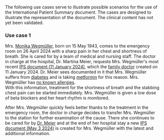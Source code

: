 The following use cases serve to illustrate possible scenarios for the use of the International Patient Summary document. The cases are designed to illustrate the representation of the document. The clinical content has not yet been validated.

### Use case 1

Mrs. [Monika Wegmüller](Patient-MonikaWegmueller.html), born on 15 May 1943, comes to the emergency room on 26 April 2024 with a sharp pain in her chest and shortness of breath. She is cared for by a team of medical and nursing staff. The doctor in charge at the hospital, Dr. Martina Meier, requests Mrs. Wegmüller's most recent [IPS document (11 January 2024)](Bundle-UC1-SwissIpsDocument1.html), which the [family doctor](PractitionerRole-FamilienHausarztAtHausarzt.html) created on 11 January 2024. Dr. Meier sees documented in it that Mrs. Wegmüller suffers from [diabetes](Condition-DiabetesMellitus.html) and is taking [metformin](MedicationStatement-MedStatMetformin.html) for this reason. Mrs. Wegmüller has [no known allergies](AllergyIntolerance-NoKnownAllergy.html).     
With this information, treatment for the shortness of breath and the stabbing chest pain can be started immediately. Mrs. Wegmüller is given a low dose of beta blockers and her heart rhythm is monitored.

After Mrs. Wegmüller quickly feels better thanks to the treatment in the emergency room, the doctor in charge decides to transfer Mrs. Wegmüller to the station for further examination of the cause. There she continues to be cared for by [Dr. Meier](PractitionerRole-869a4dd9-3a4a-4838-ad1e-42453d341147.html) and at the end of her hospital stay a new [IPS document (May 3 2024)](Bundle-UC1-SwissIpsDocument2.html) is created for Mrs. Wegmüller with the latest and additional information.
